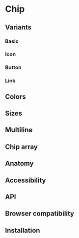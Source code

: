 # Chip

## Variants

### Basic

### Icon

### Button

### Link

## Colors

## Sizes

## Multiline

## Chip array

## Anatomy

## Accessibility

## API

## Browser compatibility

## Installation
